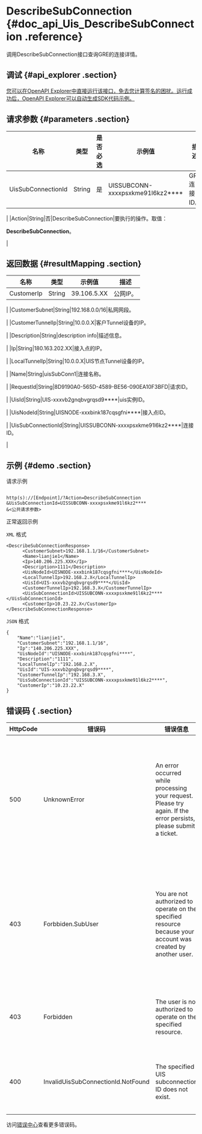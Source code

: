 # DescribeSubConnection {#doc_api_Uis_DescribeSubConnection .reference}

调用DescribeSubConnection接口查询GRE的连接详情。

## 调试 {#api_explorer .section}

[您可以在OpenAPI Explorer中直接运行该接口，免去您计算签名的困扰。运行成功后，OpenAPI Explorer可以自动生成SDK代码示例。](https://api.aliyun.com/#product=Uis&api=DescribeSubConnection&type=RPC&version=2018-08-21)

## 请求参数 {#parameters .section}

|名称|类型|是否必选|示例值|描述|
|--|--|----|---|--|
|UisSubConnectionId|String|是|UISSUBCONN-xxxxpsxkme91l6kz2\*\*\*\*|GRE连接ID。

 |
|Action|String|否|DescribeSubConnection|要执行的操作。取值：

 **DescribeSubConnection**。

 |

## 返回数据 {#resultMapping .section}

|名称|类型|示例值|描述|
|--|--|---|--|
|CustomerIp|String|39.106.5.XX|公网IP。

 |
|CustomerSubnet|String|192.168.0.0/16|私网网段。

 |
|CustomerTunnelIp|String|10.0.0.X|客户Tunnel设备的IP。

 |
|Description|String|description info|描述信息。

 |
|Ip|String|180.163.202.XX|接入点的IP。

 |
|LocalTunnelIp|String|10.0.0.X|UIS节点Tunnel设备的IP。

 |
|Name|String|uisSubConn1|连接名称。

 |
|RequestId|String|8D9190A0-565D-4589-BE56-090EA10F3BFD|请求ID。

 |
|UisId|String|UIS-xxxvb2gnqbvgrqsd9\*\*\*\*|uis实例ID。

 |
|UisNodeId|String|UISNODE-xxxbink187cqsgfni\*\*\*\*|接入点ID。

 |
|UisSubConnectionId|String|UISSUBCONN-xxxxpsxkme91l6kz2\*\*\*\*|连接ID。

 |

## 示例 {#demo .section}

请求示例

``` {#request_demo}

http(s)://[Endpoint]/?Action=DescribeSubConnection
&UisSubConnectionId=UISSUBCONN-xxxxpsxkme91l6kz2****
&<公共请求参数>

```

正常返回示例

`XML` 格式

``` {#xml_return_success_demo}
<DescribeSubConnectionResponse>
      <CustomerSubnet>192.168.1.1/16</CustomerSubnet>
	  <Name>lianjie1</Name>
	  <Ip>140.206.225.XXX</Ip>
	  <Description>1111</Description>
	  <UisNodeId>UISNODE-xxxbink187cqsgfni****</UisNodeId>
	  <LocalTunnelIp>192.168.2.X</LocalTunnelIp>
	  <UisId>UIS-xxxvb2gnqbvgrqsd9****</UisId>
	  <CustomerTunnelIp>192.168.3.X</CustomerTunnelIp>
	  <UisSubConnectionId>UISSUBCONN-xxxxpsxkme91l6kz2****</UisSubConnectionId>
	  <CustomerIp>10.23.22.X</CustomerIp>
</DescribeSubConnectionResponse>
```

`JSON` 格式

``` {#json_return_success_demo}
{
	"Name":"lianjie1",
	"CustomerSubnet":"192.168.1.1/16",
	"Ip":"140.206.225.XXX",
	"UisNodeId":"UISNODE-xxxbink187cqsgfni****",
	"Description":"1111",
	"LocalTunnelIp":"192.168.2.X",
	"UisId":"UIS-xxxvb2gnqbvgrqsd9****",
	"CustomerTunnelIp":"192.168.3.X",
	"UisSubConnectionId":"UISSUBCONN-xxxxpsxkme91l6kz2****",
	"CustomerIp":"10.23.22.X"
}
```

## 错误码 { .section}

|HttpCode|错误码|错误信息|描述|
|--------|---|----|--|
|500|UnknownError|An error occurred while processing your request. Please try again. If the error persists, please submit a ticket.|未知错误。请重试该操作，若再出现该错误请提交工单。|
|403|Forbbiden.SubUser|You are not authorized to operate on the specified resource because your account was created by another user.|由于账号是其他用户创建的，并未授权访问指定资源。|
|403|Forbidden|The user is not authorized to operate on the specified resource.|用户并未授权操作指定资源。|
|400|InvalidUisSubConnectionId.NotFound|The specified UIS subconnection ID does not exist.|指定的UIS子连接不存在。|

访问[错误中心](https://error-center.aliyun.com/status/product/Uis)查看更多错误码。

